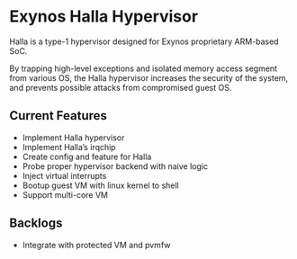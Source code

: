 # Exynos Halla Hypervisor

Halla is a type-1 hypervisor designed for Exynos proprietary ARM-based SoC.

By trapping high-level exceptions and isolated memory access segment from various OS, the Halla
hypervisor increases the security of the system, and prevents possible attacks from compromised
guest OS.

## Current Features

- Implement Halla hypervisor
- Implement Halla’s irqchip
- Create config and feature for Halla
- Probe proper hypervisor backend with naive logic
- Inject virtual interrupts
- Bootup guest VM with linux kernel to shell
- Support multi-core VM

## Backlogs

- Integrate with protected VM and pvmfw
